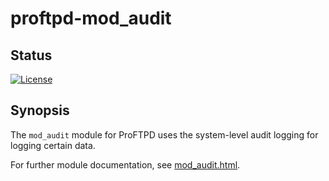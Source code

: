 proftpd-mod_audit
=================

Status
------
[![License](https://img.shields.io/badge/license-GPL-brightgreen.svg)](https://img.shields.io/badge/license-GPL-brightgreen.svg)

Synopsis
--------
The `mod_audit` module for ProFTPD uses the system-level audit logging
for logging certain data.

For further module documentation, see [mod_audit.html](https://htmlpreview.github.io/?https://github.com/Castaglia/proftpd-mod_audit/blob/master/mod_audit.html).
